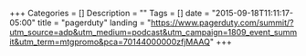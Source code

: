 +++
Categories = []
Description = ""
Tags = []
date = "2015-09-18T11:11:17-05:00"
title = "pagerduty"
landing = "https://www.pagerduty.com/summit/?utm_source=adp&utm_medium=podcast&utm_campaign=1809_event_summit&utm_term=mtgpromo&pca=70144000000zfjMAAQ"
+++
